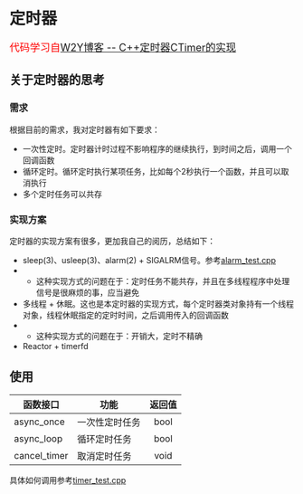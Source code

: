 # 定时器
<font color = red size = 4>代码学习自[W2Y博客 -- C++定时器CTimer的实现](https://blog.csdn.net/lizhijian21/article/details/83417747)</font>   

## 关于定时器的思考
### 需求
根据目前的需求，我对定时器有如下要求：  
* 一次性定时。定时器计时过程不影响程序的继续执行，到时间之后，调用一个回调函数
* 循环定时。循环定时执行某项任务，比如每个2秒执行一个函数，并且可以取消执行
* 多个定时任务可以共存

### 实现方案
定时器的实现方案有很多，更加我自己的阅历，总结如下：
* sleep(3)、usleep(3)、alarm(2) + SIGALRM信号。参考[alarm_test.cpp](/examples/alarm_test.cpp)
* * 这种实现方式的问题在于：定时任务不能共存，并且在多线程程序中处理信号是很麻烦的事，应当避免
* 多线程 + 休眠。这也是本定时器的实现方式，每个定时器类对象持有一个线程对象，线程休眠指定的定时时间，之后调用传入的回调函数
* * 这种实现方式的问题在于：开销大，定时不精确
* Reactor + timerfd

## 使用
| 函数接口 | 功能 | 返回值 |
| --- | --- | :---: |
| async_once | 一次性定时任务 | bool |
| async_loop | 循环定时任务 | bool |
| cancel_timer | 取消定时任务 | void |  

具体如何调用参考[timer_test.cpp](/examples/timer_test.cpp)

